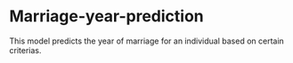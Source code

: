 # Marriage-year-prediction
This model predicts the year of marriage for an individual based on certain criterias. 
